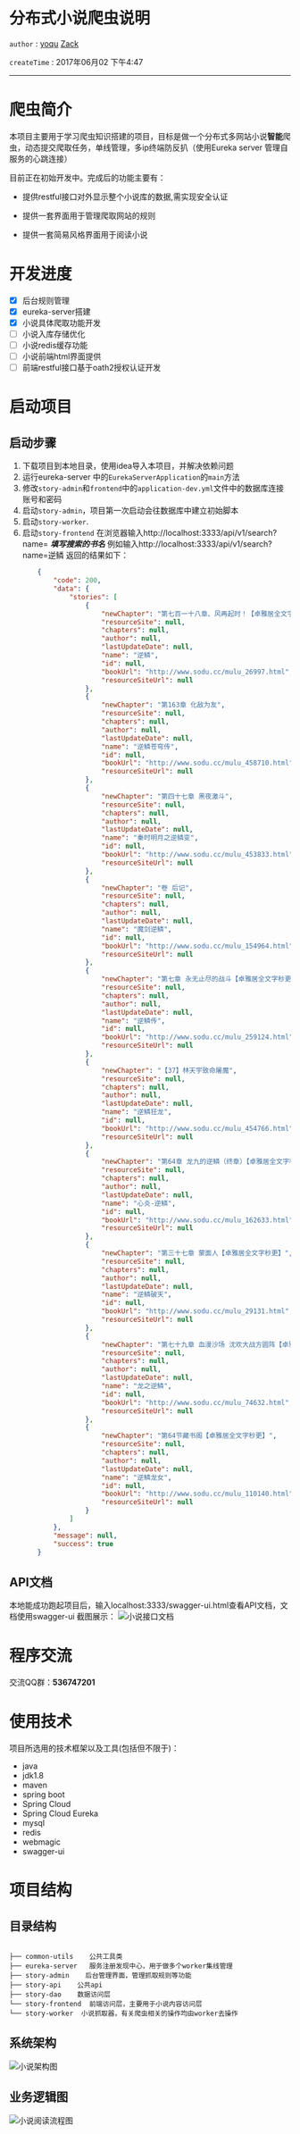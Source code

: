 # 分布式小说爬虫说明

`author` : [yoqu](http://www.yoqu.org) [Zack](https://github.com/uSERken)

`createTime` : 2017年06月02 下午4:47


---
# 爬虫简介

本项目主要用于学习爬虫知识搭建的项目，目标是做一个分布式多网站小说**智能**爬虫，动态提交爬取任务，单线管理，多ip终端防反扒（使用Eureka server 管理自服务的心跳连接）

目前正在初始开发中。完成后的功能主要有：
* 提供restful接口对外显示整个小说库的数据,需实现安全认证

* 提供一套界面用于管理爬取网站的规则

* 提供一套简易风格界面用于阅读小说


# 开发进度

- [x] 后台规则管理
- [x] eureka-server搭建
- [x] 小说具体爬取功能开发
- [ ] 小说入库存储优化
- [ ] 小说redis缓存功能
- [ ] 小说前端html界面提供
- [ ] 前端restful接口基于oath2授权认证开发

# 启动项目

## 启动步骤
 1. 下载项目到本地目录，使用idea导入本项目，并解决依赖问题
 2. 运行eureka-server 中的`EurekaServerApplication`的`main`方法
 3. 修改`story-admin`和`frontend`中的`application-dev.yml`文件中的数据库连接账号和密码
 4. 启动`story-admin`，项目第一次启动会往数据库中建立初始脚本
 5. 启动`story-worker`.
 6. 启动`story-frontend` 在浏览器输入http://localhost:3333/api/v1/search?name= ***填写搜索的书名***
    例如输入http://localhost:3333/api/v1/search?name=逆鳞
    返回的结果如下：


```json
       {
           "code": 200,
           "data": {
               "stories": [
                   {
                       "newChapter": "第七百一十八章、风再起时！【卓雅居全文字秒更】",
                       "resourceSite": null,
                       "chapters": null,
                       "author": null,
                       "lastUpdateDate": null,
                       "name": "逆鳞",
                       "id": null,
                       "bookUrl": "http://www.sodu.cc/mulu_26997.html",
                       "resourceSiteUrl": null
                   },
                   {
                       "newChapter": "第163章 化敌为友",
                       "resourceSite": null,
                       "chapters": null,
                       "author": null,
                       "lastUpdateDate": null,
                       "name": "逆鳞苍穹传",
                       "id": null,
                       "bookUrl": "http://www.sodu.cc/mulu_458710.html",
                       "resourceSiteUrl": null
                   },
                   {
                       "newChapter": "第四十七章 黑夜激斗",
                       "resourceSite": null,
                       "chapters": null,
                       "author": null,
                       "lastUpdateDate": null,
                       "name": "秦时明月之逆鳞变",
                       "id": null,
                       "bookUrl": "http://www.sodu.cc/mulu_453833.html",
                       "resourceSiteUrl": null
                   },
                   {
                       "newChapter": "卷 后记",
                       "resourceSite": null,
                       "chapters": null,
                       "author": null,
                       "lastUpdateDate": null,
                       "name": "魔剑逆鳞",
                       "id": null,
                       "bookUrl": "http://www.sodu.cc/mulu_154964.html",
                       "resourceSiteUrl": null
                   },
                   {
                       "newChapter": "第七章 永无止尽的战斗【卓雅居全文字秒更】",
                       "resourceSite": null,
                       "chapters": null,
                       "author": null,
                       "lastUpdateDate": null,
                       "name": "逆鳞传",
                       "id": null,
                       "bookUrl": "http://www.sodu.cc/mulu_259124.html",
                       "resourceSiteUrl": null
                   },
                   {
                       "newChapter": "【37】林天宇致命屠魔",
                       "resourceSite": null,
                       "chapters": null,
                       "author": null,
                       "lastUpdateDate": null,
                       "name": "逆鳞狂龙",
                       "id": null,
                       "bookUrl": "http://www.sodu.cc/mulu_454766.html",
                       "resourceSiteUrl": null
                   },
                   {
                       "newChapter": "第64章 龙九的逆鳞（终章）【卓雅居全文字秒更】",
                       "resourceSite": null,
                       "chapters": null,
                       "author": null,
                       "lastUpdateDate": null,
                       "name": "心炎-逆鳞",
                       "id": null,
                       "bookUrl": "http://www.sodu.cc/mulu_162633.html",
                       "resourceSiteUrl": null
                   },
                   {
                       "newChapter": "第三十七章 蒙面人【卓雅居全文字秒更】",
                       "resourceSite": null,
                       "chapters": null,
                       "author": null,
                       "lastUpdateDate": null,
                       "name": "逆鳞破天",
                       "id": null,
                       "bookUrl": "http://www.sodu.cc/mulu_29131.html",
                       "resourceSiteUrl": null
                   },
                   {
                       "newChapter": "第七十九章 血漫沙场 沈欢大战方圆阵【卓雅居全文字秒更】",
                       "resourceSite": null,
                       "chapters": null,
                       "author": null,
                       "lastUpdateDate": null,
                       "name": "龙之逆鳞",
                       "id": null,
                       "bookUrl": "http://www.sodu.cc/mulu_74632.html",
                       "resourceSiteUrl": null
                   },
                   {
                       "newChapter": "第64节藏书阁【卓雅居全文字秒更】",
                       "resourceSite": null,
                       "chapters": null,
                       "author": null,
                       "lastUpdateDate": null,
                       "name": "逆鳞龙女",
                       "id": null,
                       "bookUrl": "http://www.sodu.cc/mulu_110140.html",
                       "resourceSiteUrl": null
                   }
               ]
           },
           "message": null,
           "success": true
       }
```


## API文档
 本地能成功跑起项目后，输入localhost:3333/swagger-ui.html查看API文档，文档使用swagger-ui
 截图展示：
![小说接口文档](document/小说接口api文档.png)
# 程序交流

交流QQ群：**536747201**

# 使用技术

项目所选用的技术框架以及工具(包括但不限于)：
* java
* jdk1.8
* maven
* spring boot
* Spring Cloud
* Spring Cloud Eureka
* mysql
* redis
* webmagic
* swagger-ui


# 项目结构

## 目录结构


```

├── common-utils    公共工具类
├── eureka-server   服务注册发现中心，用于做多个worker集线管理
├── story-admin    后台管理界面，管理抓取规则等功能
├── story-api    公共api
├── story-dao    数据访问层
└── story-frontend  前端访问层，主要用于小说内容访问层
└── story-worker  小说抓取器，有关爬虫相关的操作均由worker去操作

```
## 系统架构

![小说架构图](document/小说爬虫架构图.png)


## 业务逻辑图

![小说阅读流程图](document/小说阅读流程图.png)